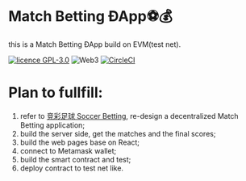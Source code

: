 # Match Betting ÐApp⚽💰
this is a Match Betting ÐApp build on EVM(test net).

[![licence GPL-3.0](https://img.shields.io/github/license/fabianorodrigo/dappsoccerbet?style=flat-square&logo=creativecommons)](https://github.com/fabianorodrigo/dappsoccerbet/blob/master/LICENSE.md)
![Web3](https://img.shields.io/badge/web3-Decentralized%20Web-brightgreen?style=flat-square&logo=ethereum)
[![CircleCI](https://circleci.com/gh/fabianorodrigo/dAppSoccerbet/tree/develop.svg?style=svg)](https://circleci.com/gh/fabianorodrigo/dAppSoccerbet/tree/develop)


# Plan to fullfill:
1. refer to [竞彩足球 Soccer Betting](https://www.sporttery.cn/jc/jsq/zqspf/), re-design a decentralized Match Betting application;
2. build the server side, get the matches and the final scores;
3. build the web pages base on React;
4. connect to Metamask wallet;
5. build the smart contract and test;
6. deploy contract to test net like.


